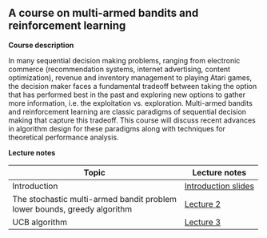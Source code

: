 

## A course on multi-armed bandits and reinforcement learning

**Course description**

In many sequential decision making problems, ranging from electronic commerce (recommendation systems, internet advertising, 
content optimization), revenue and inventory management to playing Atari games, the decision maker faces a fundamental tradeoff 
between taking the option that has performed best in the past and exploring new options to gather more information, i.e. 
the exploitation vs. exploration. Multi-armed bandits and reinforcement learning are classic paradigms of sequential decision making that 
capture this tradeoff. This course will discuss recent advances in algorithm design for these paradigms along with techniques 
for theoretical performance analysis.

**Lecture notes**

| Topic|  Lecture notes |
|------|-----------|
|Introduction | [Introduction slides](Intro.pdf) |
|The stochastic multi-armed bandit problem <br> lower bounds, greedy algorithm |[Lecture 2](Lecture%202.pdf) |
|UCB algorithm | [Lecture 3](Lecture%203.pdf) |
